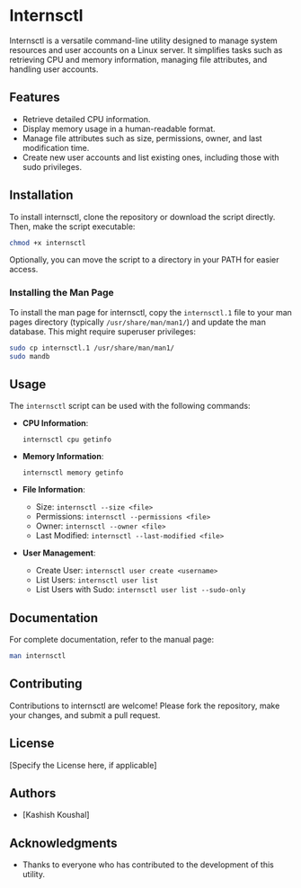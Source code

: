 # Internsctl

Internsctl is a versatile command-line utility designed to manage system resources and user accounts on a Linux server. It simplifies tasks such as retrieving CPU and memory information, managing file attributes, and handling user accounts.

## Features

- Retrieve detailed CPU information.
- Display memory usage in a human-readable format.
- Manage file attributes such as size, permissions, owner, and last modification time.
- Create new user accounts and list existing ones, including those with sudo privileges.

## Installation

To install internsctl, clone the repository or download the script directly. Then, make the script executable:

```bash
chmod +x internsctl
```

Optionally, you can move the script to a directory in your PATH for easier access.

### Installing the Man Page

To install the man page for internsctl, copy the `internsctl.1` file to your man pages directory (typically `/usr/share/man/man1/`) and update the man database. This might require superuser privileges:

```bash
sudo cp internsctl.1 /usr/share/man/man1/
sudo mandb
```

## Usage

The `internsctl` script can be used with the following commands:

- **CPU Information**:
  ```
  internsctl cpu getinfo
  ```

- **Memory Information**:
  ```
  internsctl memory getinfo
  ```

- **File Information**:
  - Size: `internsctl --size <file>`
  - Permissions: `internsctl --permissions <file>`
  - Owner: `internsctl --owner <file>`
  - Last Modified: `internsctl --last-modified <file>`

- **User Management**:
  - Create User: `internsctl user create <username>`
  - List Users: `internsctl user list`
  - List Users with Sudo: `internsctl user list --sudo-only`

## Documentation

For complete documentation, refer to the manual page:

```bash
man internsctl
```

## Contributing

Contributions to internsctl are welcome! Please fork the repository, make your changes, and submit a pull request.

## License

[Specify the License here, if applicable]

## Authors

- [Kashish Koushal]

## Acknowledgments

- Thanks to everyone who has contributed to the development of this utility.

